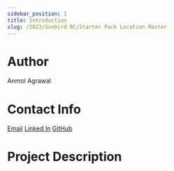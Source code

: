 ```yaml
---
sidebar_position: 1
title: Introduction
slug: /2023/Sunbird RC/Starter Pack Location Master
---
```



# Author
Anmol Agrawal

# Contact Info
[Email](mailto:anmol2002.aa1@gmail.com)
[Linked In](www.linkedin/in/anmode)
[GitHub](www.github.com/anmode)

# Project Description

